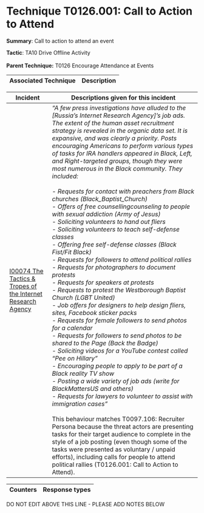 # Technique T0126.001: Call to Action to Attend

**Summary**: Call to action to attend an event

**Tactic**: TA10 Drive Offline Activity <br><br>**Parent Technique:** T0126 Encourage Attendance at Events


| Associated Technique | Description |
| --------- | ------------------------- |



| Incident | Descriptions given for this incident |
| -------- | -------------------- |
| [I00074 The Tactics & Tropes of the Internet Research Agency](../../generated_pages/incidents/I00074.md) | <i>“A few press investigations have alluded to the [Russia’s Internet Research Agency]’s job ads. The extent of the human asset recruitment strategy is revealed in the organic data set. It is expansive, and was clearly a priority. Posts encouraging Americans to perform various types of tasks for IRA handlers appeared in Black, Left, and Right-targeted groups, though they were most numerous in the Black community. They included:<br> <br>- Requests for contact with preachers from Black churches (Black_Baptist_Church) <br>- Offers of free counsellingcounseling to people with sexual addiction (Army of Jesus) <br>- Soliciting volunteers to hand out fliers <br>- Soliciting volunteers to teach self-defense classes <br>- Offering free self-defense classes (Black Fist/Fit Black) <br>- Requests for followers to attend political rallies <br>- Requests for photographers to document protests <br>- Requests for speakers at protests <br>- Requests to protest the Westborough Baptist Church (LGBT United) <br>- Job offers for designers to help design fliers, sites, Facebook sticker packs <br>- Requests for female followers to send photos for a calendar <br>- Requests for followers to send photos to be shared to the Page (Back the Badge) <br>- Soliciting videos for a YouTube contest called “Pee on Hillary” <br>- Encouraging people to apply to be part of a Black reality TV show <br>- Posting a wide variety of job ads (write for BlackMattersUS and others) <br>- Requests for lawyers to volunteer to assist with immigration cases”</i> <br><br> This behaviour matches T0097.106: Recruiter Persona because the threat actors are presenting tasks for their target audience to complete in the style of a job posting (even though some of the tasks were presented as voluntary / unpaid efforts), including calls for people to attend political rallies (T0126.001: Call to Action to Attend). |



| Counters | Response types |
| -------- | -------------- |


DO NOT EDIT ABOVE THIS LINE - PLEASE ADD NOTES BELOW
